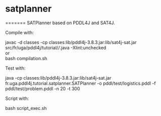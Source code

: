 # satplanner
=======
SATPlanner based on PDDL4J and SAT4J.

Compile with:

javac -d classes -cp classes:lib/pddl4j-3.8.3.jar:lib/sat4j-sat.jar src/fr/uga/pddl4j/tutorial/*/*.java -Xlint:unchecked \
or \
bash compilation.sh

Test with:

java -cp classes:lib/pddl4j-3.8.3.jar:lib/sat4j-sat.jar fr.uga.pddl4j.tutorial.satplanner.SATPlanner -o pddl/test/logistics.pddl -f pddl/test/problem.pddl -n 20 -t 300

Script with:

bash script_exec.sh